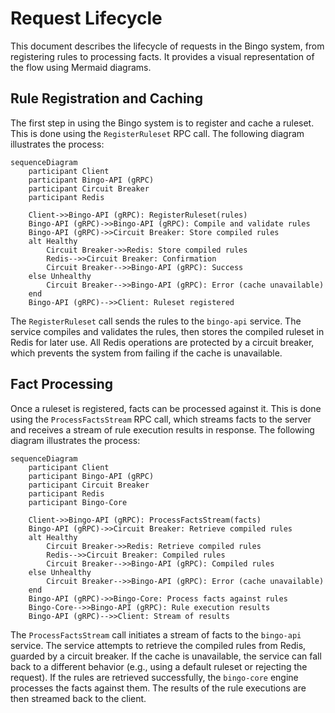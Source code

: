 
# Request Lifecycle

This document describes the lifecycle of requests in the Bingo system, from registering rules to processing facts. It provides a visual representation of the flow using Mermaid diagrams.

## Rule Registration and Caching

The first step in using the Bingo system is to register and cache a ruleset. This is done using the `RegisterRuleset` RPC call. The following diagram illustrates the process:

```mermaid
sequenceDiagram
    participant Client
    participant Bingo-API (gRPC)
    participant Circuit Breaker
    participant Redis

    Client->>Bingo-API (gRPC): RegisterRuleset(rules)
    Bingo-API (gRPC)->>Bingo-API (gRPC): Compile and validate rules
    Bingo-API (gRPC)->>Circuit Breaker: Store compiled rules
    alt Healthy
        Circuit Breaker->>Redis: Store compiled rules
        Redis-->>Circuit Breaker: Confirmation
        Circuit Breaker-->>Bingo-API (gRPC): Success
    else Unhealthy
        Circuit Breaker-->>Bingo-API (gRPC): Error (cache unavailable)
    end
    Bingo-API (gRPC)-->>Client: Ruleset registered
```

The `RegisterRuleset` call sends the rules to the `bingo-api` service. The service compiles and validates the rules, then stores the compiled ruleset in Redis for later use. All Redis operations are protected by a circuit breaker, which prevents the system from failing if the cache is unavailable.

## Fact Processing

Once a ruleset is registered, facts can be processed against it. This is done using the `ProcessFactsStream` RPC call, which streams facts to the server and receives a stream of rule execution results in response. The following diagram illustrates the process:

```mermaid
sequenceDiagram
    participant Client
    participant Bingo-API (gRPC)
    participant Circuit Breaker
    participant Redis
    participant Bingo-Core

    Client->>Bingo-API (gRPC): ProcessFactsStream(facts)
    Bingo-API (gRPC)->>Circuit Breaker: Retrieve compiled rules
    alt Healthy
        Circuit Breaker->>Redis: Retrieve compiled rules
        Redis-->>Circuit Breaker: Compiled rules
        Circuit Breaker-->>Bingo-API (gRPC): Compiled rules
    else Unhealthy
        Circuit Breaker-->>Bingo-API (gRPC): Error (cache unavailable)
    end
    Bingo-API (gRPC)->>Bingo-Core: Process facts against rules
    Bingo-Core-->>Bingo-API (gRPC): Rule execution results
    Bingo-API (gRPC)-->>Client: Stream of results
```

The `ProcessFactsStream` call initiates a stream of facts to the `bingo-api` service. The service attempts to retrieve the compiled rules from Redis, guarded by a circuit breaker. If the cache is unavailable, the service can fall back to a different behavior (e.g., using a default ruleset or rejecting the request). If the rules are retrieved successfully, the `bingo-core` engine processes the facts against them. The results of the rule executions are then streamed back to the client.

